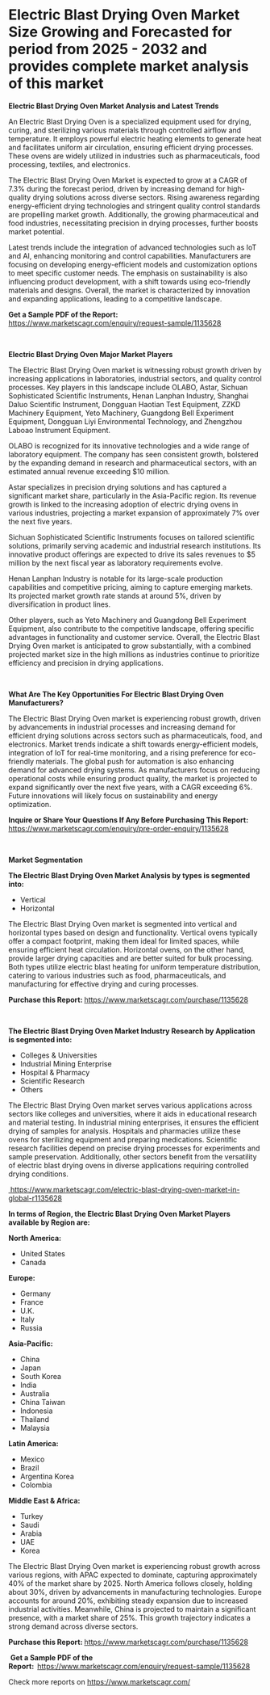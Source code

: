<p><h1>Electric Blast Drying Oven Market Size Growing and Forecasted for period from 2025 - 2032 and provides complete market analysis of this market</h1></p><p><strong>Electric Blast Drying Oven Market Analysis and Latest Trends</strong></p>
<p><p>An Electric Blast Drying Oven is a specialized equipment used for drying, curing, and sterilizing various materials through controlled airflow and temperature. It employs powerful electric heating elements to generate heat and facilitates uniform air circulation, ensuring efficient drying processes. These ovens are widely utilized in industries such as pharmaceuticals, food processing, textiles, and electronics.</p><p>The Electric Blast Drying Oven Market is expected to grow at a CAGR of 7.3% during the forecast period, driven by increasing demand for high-quality drying solutions across diverse sectors. Rising awareness regarding energy-efficient drying technologies and stringent quality control standards are propelling market growth. Additionally, the growing pharmaceutical and food industries, necessitating precision in drying processes, further boosts market potential.</p><p>Latest trends include the integration of advanced technologies such as IoT and AI, enhancing monitoring and control capabilities. Manufacturers are focusing on developing energy-efficient models and customization options to meet specific customer needs. The emphasis on sustainability is also influencing product development, with a shift towards using eco-friendly materials and designs. Overall, the market is characterized by innovation and expanding applications, leading to a competitive landscape.</p></p>
<p><strong>Get a Sample PDF of the Report:&nbsp;</strong> <a href="https://www.marketscagr.com/enquiry/request-sample/1135628?utm_campaign=3228&utm_medium=2&utm_source=Github&utm_content=ia&utm_term=09042025&utm_id=electric-blast-drying-oven">https://www.marketscagr.com/enquiry/request-sample/1135628</a></p>
<p>&nbsp;</p>
<p><strong>Electric Blast Drying Oven Major Market Players</strong></p>
<p><p>The Electric Blast Drying Oven market is witnessing robust growth driven by increasing applications in laboratories, industrial sectors, and quality control processes. Key players in this landscape include OLABO, Astar, Sichuan Sophisticated Scientific Instruments, Henan Lanphan Industry, Shanghai Daluo Scientific Instrument, Dongguan Haotian Test Equipment, ZZKD Machinery Equipment, Yeto Machinery, Guangdong Bell Experiment Equipment, Dongguan Liyi Environmental Technology, and Zhengzhou Laboao Instrument Equipment.</p><p>OLABO is recognized for its innovative technologies and a wide range of laboratory equipment. The company has seen consistent growth, bolstered by the expanding demand in research and pharmaceutical sectors, with an estimated annual revenue exceeding $10 million. </p><p>Astar specializes in precision drying solutions and has captured a significant market share, particularly in the Asia-Pacific region. Its revenue growth is linked to the increasing adoption of electric drying ovens in various industries, projecting a market expansion of approximately 7% over the next five years.</p><p>Sichuan Sophisticated Scientific Instruments focuses on tailored scientific solutions, primarily serving academic and industrial research institutions. Its innovative product offerings are expected to drive its sales revenues to $5 million by the next fiscal year as laboratory requirements evolve.</p><p>Henan Lanphan Industry is notable for its large-scale production capabilities and competitive pricing, aiming to capture emerging markets. Its projected market growth rate stands at around 5%, driven by diversification in product lines.</p><p>Other players, such as Yeto Machinery and Guangdong Bell Experiment Equipment, also contribute to the competitive landscape, offering specific advantages in functionality and customer service. Overall, the Electric Blast Drying Oven market is anticipated to grow substantially, with a combined projected market size in the high millions as industries continue to prioritize efficiency and precision in drying applications.</p></p>
<p>&nbsp;</p>
<p><strong>What Are The Key Opportunities For Electric Blast Drying Oven Manufacturers?</strong></p>
<p><p>The Electric Blast Drying Oven market is experiencing robust growth, driven by advancements in industrial processes and increasing demand for efficient drying solutions across sectors such as pharmaceuticals, food, and electronics. Market trends indicate a shift towards energy-efficient models, integration of IoT for real-time monitoring, and a rising preference for eco-friendly materials. The global push for automation is also enhancing demand for advanced drying systems. As manufacturers focus on reducing operational costs while ensuring product quality, the market is projected to expand significantly over the next five years, with a CAGR exceeding 6%. Future innovations will likely focus on sustainability and energy optimization.</p></p>
<p><strong>Inquire or Share Your Questions If Any Before Purchasing This Report:</strong> <a href="https://www.marketscagr.com/enquiry/pre-order-enquiry/1135628?utm_campaign=3228&utm_medium=2&utm_source=Github&utm_content=ia&utm_term=09042025&utm_id=electric-blast-drying-oven">https://www.marketscagr.com/enquiry/pre-order-enquiry/1135628</a></p>
<p>&nbsp;</p>
<p><strong>Market Segmentation</strong></p>
<p><strong>The Electric Blast Drying Oven Market Analysis by types is segmented into:</strong></p>
<p><ul><li>Vertical</li><li>Horizontal</li></ul></p>
<p><p>The Electric Blast Drying Oven market is segmented into vertical and horizontal types based on design and functionality. Vertical ovens typically offer a compact footprint, making them ideal for limited spaces, while ensuring efficient heat circulation. Horizontal ovens, on the other hand, provide larger drying capacities and are better suited for bulk processing. Both types utilize electric blast heating for uniform temperature distribution, catering to various industries such as food, pharmaceuticals, and manufacturing for effective drying and curing processes.</p></p>
<p><strong>Purchase this Report:&nbsp;</strong><a href="https://www.marketscagr.com/purchase/1135628?utm_campaign=3228&utm_medium=2&utm_source=Github&utm_content=ia&utm_term=09042025&utm_id=electric-blast-drying-oven">https://www.marketscagr.com/purchase/1135628</a></p>
<p>&nbsp;</p>
<p><strong>The Electric Blast Drying Oven Market Industry Research by Application is segmented into:</strong></p>
<p><ul><li>Colleges & Universities</li><li>Industrial Mining Enterprise</li><li>Hospital & Pharmacy</li><li>Scientific Research</li><li>Others</li></ul></p>
<p><p>The Electric Blast Drying Oven market serves various applications across sectors like colleges and universities, where it aids in educational research and material testing. In industrial mining enterprises, it ensures the efficient drying of samples for analysis. Hospitals and pharmacies utilize these ovens for sterilizing equipment and preparing medications. Scientific research facilities depend on precise drying processes for experiments and sample preservation. Additionally, other sectors benefit from the versatility of electric blast drying ovens in diverse applications requiring controlled drying conditions.</p></p>
<p><a href="https://www.marketscagr.com/electric-blast-drying-oven-market-in-global-r1135628?utm_campaign=3228&utm_medium=2&utm_source=Github&utm_content=ia&utm_term=09042025&utm_id=electric-blast-drying-oven">&nbsp;https://www.marketscagr.com/electric-blast-drying-oven-market-in-global-r1135628</a></p>
<p><strong>In terms of Region, the Electric Blast Drying Oven Market Players available by Region are:</strong></p>
<p>
    <p> <strong> North America: </strong>
        <ul>
            <li>United States</li>
            <li>Canada</li>
        </ul>
        </p> 
    <p> <strong> Europe: </strong>
        <ul>
            <li>Germany</li>
            <li>France</li>
            <li>U.K.</li>
            <li>Italy</li>
            <li>Russia</li>
        </ul>
        </p> 
    <p> <strong> Asia-Pacific: </strong>
        <ul>
            <li>China</li>
            <li>Japan</li>
            <li>South Korea</li>
            <li>India</li>
            <li>Australia</li>
            <li>China Taiwan</li>
            <li>Indonesia</li>
            <li>Thailand</li>
            <li>Malaysia</li>
        </ul>
        </p> 
    <p> <strong> Latin America: </strong>
        <ul>
            <li>Mexico</li>
            <li>Brazil</li>
            <li>Argentina Korea</li>
            <li>Colombia</li>
        </ul>
        </p> 
    <p> <strong> Middle East & Africa: </strong>
        <ul>
            <li>Turkey</li>
            <li>Saudi</li>
            <li>Arabia</li>
            <li>UAE</li>
            <li>Korea</li>
        </ul>
    </p>
    </p>
<p><p>The Electric Blast Drying Oven market is experiencing robust growth across various regions, with APAC expected to dominate, capturing approximately 40% of the market share by 2025. North America follows closely, holding about 30%, driven by advancements in manufacturing technologies. Europe accounts for around 20%, exhibiting steady expansion due to increased industrial activities. Meanwhile, China is projected to maintain a significant presence, with a market share of 25%. This growth trajectory indicates a strong demand across diverse sectors.</p></p>
<p><strong>Purchase this Report: </strong><a href="https://www.marketscagr.com/purchase/1135628?utm_campaign=3228&utm_medium=2&utm_source=Github&utm_content=ia&utm_term=09042025&utm_id=electric-blast-drying-oven">https://www.marketscagr.com/purchase/1135628</a></p>
<p>&nbsp;<strong>Get a Sample PDF of the Report:&nbsp;&nbsp;</strong><a href="https://www.marketscagr.com/enquiry/request-sample/1135628?utm_campaign=3228&utm_medium=2&utm_source=Github&utm_content=ia&utm_term=09042025&utm_id=electric-blast-drying-oven">https://www.marketscagr.com/enquiry/request-sample/1135628</a></p>
<p><strong></strong></p>
<p>Check more reports on <a href="https://www.marketscagr.com/?utm_campaign=3228&utm_medium=2&utm_source=Github&utm_content=ia&utm_term=09042025&utm_id=electric-blast-drying-oven">https://www.marketscagr.com/</a></p>